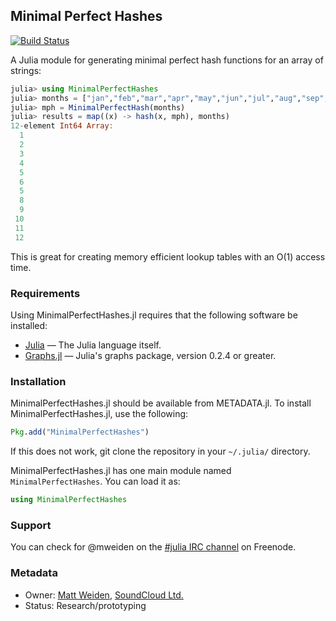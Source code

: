 ## Minimal Perfect Hashes

[![Build Status](https://travis-ci.org/soundcloud/MinimalPerfectHashes.jl.png)](https://travis-ci.org/soundcloud/MinimalPerfectHashes.jl)

A Julia module for generating minimal perfect hash functions for an array of strings:
```julia
julia> using MinimalPerfectHashes
julia> months = ["jan","feb","mar","apr","may","jun","jul","aug","sep","oct","nov","dec"]
julia> mph = MinimalPerfectHash(months)
julia> results = map((x) -> hash(x, mph), months)
12-element Int64 Array:
  1
  2
  3
  4
  5
  6
  5
  8
  9
 10
 11
 12
```
This is great for creating memory efficient lookup tables with an O(1) access time.

### Requirements

Using MinimalPerfectHashes.jl requires that the following software be installed:

- [Julia](https://github.com/JuliaLang/julia) — The Julia language itself.
- [Graphs.jl](https://github.com/JuliaLang/Graphs.jl) — Julia's graphs package, version 0.2.4 or greater.

### Installation

MinimalPerfectHashes.jl should be available from METADATA.jl. To install MinimalPerfectHashes.jl, use the following:

```julia
Pkg.add("MinimalPerfectHashes")
```

If this does not work, git clone the repository in your ```~/.julia/``` directory.

MinimalPerfectHashes.jl has one main module named `MinimalPerfectHashes`. You can load it as:

```julia
using MinimalPerfectHashes
```

### Support

You can check for @mweiden on the [#julia IRC channel](http://webchat.freenode.net/?channels=julia) on Freenode.

### Metadata

  * Owner: [Matt Weiden](https://github.com/mweiden), [SoundCloud Ltd.](http://soundcloud.com)
  * Status: Research/prototyping
